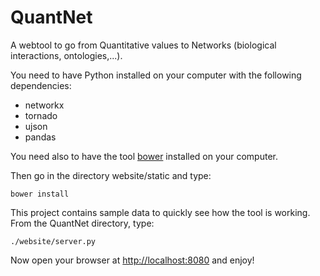 QuantNet
========

A webtool to go from Quantitative values to Networks (biological interactions, ontologies,...).

You need to have Python installed on your computer with the following dependencies:

  * networkx
  * tornado
  * ujson
  * pandas

You need also to have the tool [bower](http://bower.io) installed on your computer.

Then go in the directory website/static and type:

    bower install

This project contains sample data to quickly see how the tool is working. From the QuantNet directory, type:

    ./website/server.py

Now open your browser at [http://localhost:8080](http://localhost:8080) and enjoy!

